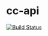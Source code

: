 # cc-api
[![Build Status](https://travis-ci.org/tlindle/cc-api.svg?branch=master)](https://travis-ci.org/tlindle/cc-api)
